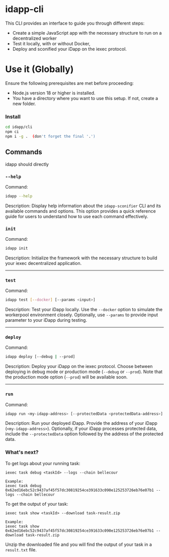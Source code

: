 # idapp-cli

This CLI provides an interface to guide you through different steps:

- Create a simple JavaScript app with the necessary structure to run on a
  decentralized worker
- Test it locally, with or without Docker,
- Deploy and sconified your iDapp on the iexec protocol.

# Use it (Globally)

Ensure the following prerequisites are met before proceeding:

- Node.js version 18 or higher is installed.
- You have a directory where you want to use this setup. If not, create a new
  folder.

### Install

```sh
cd idapp/cli
npm ci
npm i -g .  (don't forget the final '.')
```

## Commands

idapp should directly

### `--help`

Command:

```bash
idapp --help
```

Description: Display help information about the `idapp-sconifier` CLI and its
available commands and options. This option provides a quick reference guide for
users to understand how to use each command effectively.

### `init`

Command:

```bash
idapp init
```

Description: Initialize the framework with the necessary structure to build your
iexec decentralized application.

---

### `test`

Command:

```bash
idapp test [--docker] [--params <input>]
```

Description: Test your iDapp locally. Use the `--docker` option to simulate the
workerpool environment closely. Optionally, use `--params` to provide input
parameter to your iDapp during testing.

---

### `deploy`

Command:

```bash
idapp deploy [--debug | --prod]
```

Description: Deploy your iDapp on the iexec protocol. Choose between deploying
in debug mode or production mode (`--debug` or `--prod`). Note that the
production mode option (`--prod`) will be available soon.

---

### `run`

Command:

```bash
idapp run <my-idapp-address> [--protectedData <protectedData-address>] [--debug | --prod]
```

Description: Run your deployed iDapp. Provide the address of your iDapp
(`<my-idapp-address>`). Optionally, if your iDapp processes protected data,
include the `--protectedData` option followed by the address of the protected
data.

### What's next?

To get logs about your running task:

```
iexec task debug <taskId> --logs --chain bellecour

Example:
iexec task debug 0x62ed16ebc52c9437af45f57dc30819254ce391633c090e125253726eb76e07b1 --logs --chain bellecour
```

To get the output of your task:

```
iexec task show <taskId> --download task-result.zip

Example:
iexec task show 0x62ed16ebc52c9437af45f57dc30819254ce391633c090e125253726eb76e07b1 --download task-result.zip
```

Unzip the downloaded file and you will find the output of your task in a
`result.txt` file.
